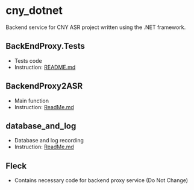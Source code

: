 # cny_dotnet

Backend service for CNY ASR project written using the .NET framework.
 
## BackEndProxy.Tests
* Tests code
* Instruction: [README.md](BackEndProxy.Tests/README.md)
## BackendProxy2ASR
* Main function
* Instruction: [ReadMe.md](BackendProxy2ASR/README.md)
## database_and_log
* Database and log recording
* Instruction: [ReadMe.md](database_and_log/README.md)
## Fleck
* Contains necessary code for backend proxy service (Do Not Change)
